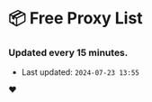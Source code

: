 # :package: Free Proxy List
### Updated every 15 minutes.

- Last updated: `2024-07-23 13:55`

:heart:
